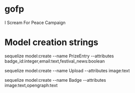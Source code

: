 # gofp
I Scream For Peace Campaign



# Model creation strings
sequelize model:create --name PrizeEntry --attributes badge_id:integer,email:text,festival_news:boolean

sequelize model:create --name Upload --attributes image:text

sequelize model:create --name Badge --attributes image:text,opengraph:text